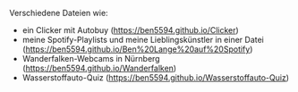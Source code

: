 Verschiedene Dateien wie:
- ein Clicker mit Autobuy (https://ben5594.github.io/Clicker)
- meine Spotify-Playlists und meine Lieblingskünstler in einer Datei (https://ben5594.github.io/Ben%20Lange%20auf%20Spotify)
- Wanderfalken-Webcams in Nürnberg (https://ben5594.github.io/Wanderfalken)
- Wasserstoffauto-Quiz (https://ben5594.github.io/Wasserstoffauto-Quiz)

